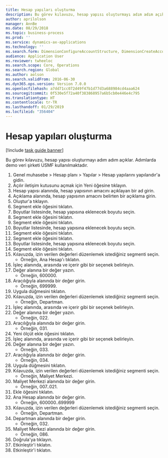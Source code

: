 ```yaml
---
title: Hesap yapıları oluşturma
description: Bu görev kılavuzu, hesap yapısı oluşturmayı adım adım açıklar.
author: aprilolson
manager: AnnBe
ms.date: 08/29/2018
ms.topic: business-process
ms.prod: ''
ms.service: dynamics-ax-applications
ms.technology: ''
ms.search.form: DimensionConfigureAccountStructure, DimensionCreateAccountStructure, DimensionHierarchyAddLevel, DimensionHierarchyConstraintActivate
audience: Application User
ms.reviewer: twheeloc
ms.search.scope: Core, Operations
ms.search.region: Global
ms.author: aolson
ms.search.validFrom: 2016-06-30
ms.dyn365.ops.version: Version 7.0.0
ms.openlocfilehash: a7dd71cc072d49f47b1d77d3a688984cd4aaa624
ms.sourcegitcommit: 0f530e5f72a40f383868957a6b5cb0e446e4c795
ms.translationtype: HT
ms.contentlocale: tr-TR
ms.lasthandoff: 01/29/2019
ms.locfileid: "356404"
---
```

# <a name="create-account-structures"></a>Hesap yapıları oluşturma

[!include [task guide banner](../../includes/task-guide-banner.md)]

Bu görev kılavuzu, hesap yapısı oluşturmayı adım adım açıklar. Adımlarda demo veri şirketi USMF kullanılmaktadır.

1. Genel muhasebe > Hesap planı > Yapılar > Hesap yapılarını yapılandır'a gidin.
2. Açılır iletişim kutusunu açmak için Yeni öğesine tıklayın.
3. Hesap yapısı alanında, hesap yapısının amacını açıklayan bir ad girin.
4. Açıklama alanında, hesap yapısının amacını belirten bir açıklama girin.
5. Oluştur'a tıklayın.
6. Segment ekle öğesini tıklatın.
7. Boyutlar listesinde, hesap yapısına eklenecek boyutu seçin.
8. Segment ekle öğesini tıklatın.
9. Segment ekle öğesini tıklatın.
10. Boyutlar listesinde, hesap yapısına eklenecek boyutu seçin.
11. Segment ekle öğesini tıklatın.
12. Segment ekle öğesini tıklatın.
13. Boyutlar listesinde, hesap yapısına eklenecek boyutu seçin.
14. Segment ekle öğesini tıklatın.
15. Kılavuzda, izin verilen değerleri düzenlemek istediğiniz segmenti seçin.
    * Örneğin, Ana Hesap'ı tıklatın.  
16. İşleç alanında, arasında ve içerir gibi bir seçenek belirleyin.
17. Değer alanına bir değer yazın.
    * Örneğin, 600000.  
18. Aracılığıyla alanında bir değer girin.
    * Örneğin, 699999.  
19. Uygula düğmesini tıklatın.
20. Kılavuzda, izin verilen değerleri düzenlemek istediğiniz segmenti seçin.
    * Örneğin, Departman.  
21. İşleç alanında, arasında ve içerir gibi bir seçenek belirleyin.
22. Değer alanına bir değer yazın.
    * Örneğin, 022.  
23. Aracılığıyla alanında bir değer girin.
    * Örneğin, 031.  
24. Yeni ölçüt ekle öğesini tıklatın.
25. İşleç alanında, arasında ve içerir gibi bir seçenek belirleyin.
26. Değer alanına bir değer yazın.
    * Örneğin, 033.  
27. Aracılığıyla alanında bir değer girin.
    * Örneğin, 034.  
28. Uygula düğmesini tıklatın.
29. Kılavuzda, izin verilen değerleri düzenlemek istediğiniz segmenti seçin.
    * Örneğin, Maliyet Merkezi.  
30. Maliyet Merkezi alanında bir değer girin.
    * Örneğin, 007..021.  
31. Ekle öğesini tıklatın.
32. Ana Hesap alanında bir değer girin.
    * Örneğin, 600000..699999  
33. Kılavuzda, izin verilen değerleri düzenlemek istediğiniz segmenti seçin.
    * Örneğin, Departman.  
34. Departman alanında bir değer girin.
    * Örneğin, 032.  
35. Maliyet Merkezi alanında bir değer girin.
    * Örneğin, 086.  
36. Doğrula'ya tıklayın.
37. Etkinleştir'i tıklatın.
38. Etkinleştir'i tıklatın.

